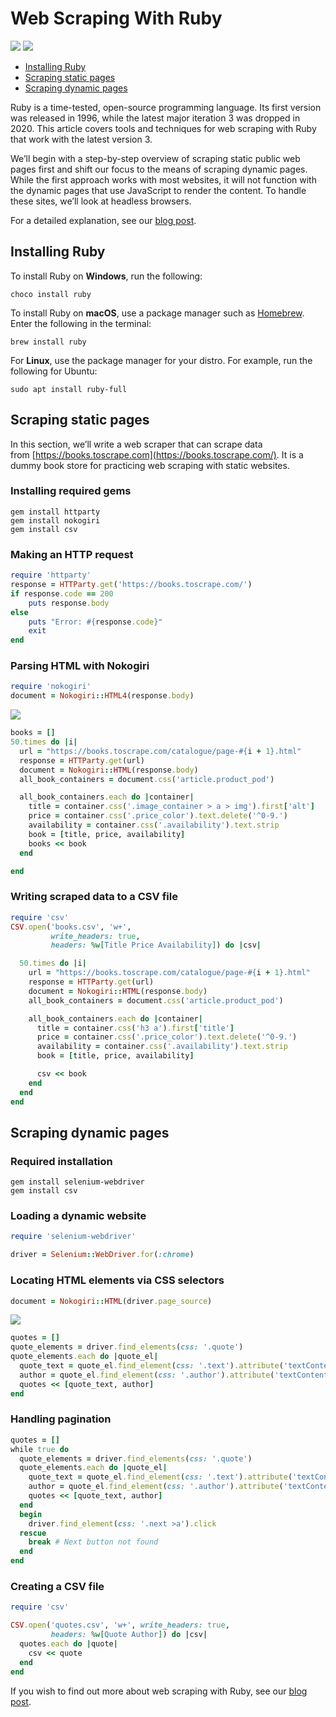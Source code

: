 # Web Scraping With Ruby

[<img src="https://img.shields.io/static/v1?label=&message=Ruby&color=brightgreen" />](https://github.com/topics/ruby) [<img src="https://img.shields.io/static/v1?label=&message=Web%20Scraping&color=important" />](https://github.com/topics/web-scraping)

- [Installing Ruby](#installing-ruby)
- [Scraping static pages](#scraping-static-pages)
- [Scraping dynamic pages](#scraping-dynamic-pages)

Ruby is a time-tested, open-source programming language. Its first version was released in 1996, while the latest major iteration 3 was dropped in 2020. This article covers tools and techniques for web scraping with Ruby that work with the latest version 3.

We’ll begin with a step-by-step overview of scraping static public web pages first and shift our focus to the means of scraping dynamic pages. While the first approach works with most websites, it will not function with the dynamic pages that use JavaScript to render the content. To handle these sites, we’ll look at headless browsers.


For a detailed explanation, see our [blog post](https://oxy.yt/Dr5a).


## Installing Ruby

To install Ruby on **Windows**, run the following:

```batch
choco install ruby
```

To install Ruby on **macOS**, use a package manager such as [Homebrew](https://brew.sh/). Enter the following in the terminal:

```shell
brew install ruby
```

For **Linux**, use the package manager for your distro. For example, run the following for Ubuntu:

```shell
sudo apt install ruby-full
```

## Scraping static pages

In this section, we’ll write a web scraper that can scrape data from [https://books.toscrape.com](https://books.toscrape.com/). It is a dummy book store for practicing web scraping with static websites.

### Installing required gems

```shell
gem install httparty
gem install nokogiri
gem install csv
```

### Making an HTTP request

```ruby
require 'httparty'
response = HTTParty.get('https://books.toscrape.com/')
if response.code == 200
    puts response.body
else
    puts "Error: #{response.code}"
    exit
end
```

### Parsing HTML with Nokogiri

```ruby
require 'nokogiri'
document = Nokogiri::HTML4(response.body)
```

![](https://oxylabs.io/blog/images/2021/12/book_container.png)

```ruby
books = []
50.times do |i|
  url = "https://books.toscrape.com/catalogue/page-#{i + 1}.html"
  response = HTTParty.get(url)
  document = Nokogiri::HTML(response.body)
  all_book_containers = document.css('article.product_pod')

  all_book_containers.each do |container|
    title = container.css('.image_container > a > img').first['alt']
    price = container.css('.price_color').text.delete('^0-9.')
    availability = container.css('.availability').text.strip
    book = [title, price, availability]
    books << book
  end

end
```

### Writing scraped data to a CSV file

```ruby
require 'csv'
CSV.open('books.csv', 'w+',
         write_headers: true,
         headers: %w[Title Price Availability]) do |csv|

  50.times do |i|
    url = "https://books.toscrape.com/catalogue/page-#{i + 1}.html"
    response = HTTParty.get(url)
    document = Nokogiri::HTML(response.body)
    all_book_containers = document.css('article.product_pod')

    all_book_containers.each do |container|
      title = container.css('h3 a').first['title']
      price = container.css('.price_color').text.delete('^0-9.')
      availability = container.css('.availability').text.strip
      book = [title, price, availability]

      csv << book
    end
  end
end
```

## Scraping dynamic pages

### Required installation

```shell
gem install selenium-webdriver
gem install csv
```

### Loading a dynamic website

```ruby
require 'selenium-webdriver'

driver = Selenium::WebDriver.for(:chrome)
```

### Locating HTML elements via CSS selectors

```ruby
document = Nokogiri::HTML(driver.page_source)
```

![](https://oxylabs.io/blog/images/2021/12/quotes_to_scrape.png)

```ruby
quotes = []
quote_elements = driver.find_elements(css: '.quote')
quote_elements.each do |quote_el|
  quote_text = quote_el.find_element(css: '.text').attribute('textContent')
  author = quote_el.find_element(css: '.author').attribute('textContent')
  quotes << [quote_text, author]
end
```

### Handling pagination

```ruby
quotes = []
while true do
  quote_elements = driver.find_elements(css: '.quote')
  quote_elements.each do |quote_el|
    quote_text = quote_el.find_element(css: '.text').attribute('textContent')
    author = quote_el.find_element(css: '.author').attribute('textContent')
    quotes << [quote_text, author]
  end
  begin
    driver.find_element(css: '.next >a').click
  rescue
    break # Next button not found
  end
end
```

### Creating a CSV file

```ruby
require 'csv'

CSV.open('quotes.csv', 'w+', write_headers: true,
         headers: %w[Quote Author]) do |csv|
  quotes.each do |quote|
    csv << quote
  end
end
```

If you wish to find out more about web scraping with Ruby, see our [blog post](https://oxy.yt/Dr5a).
